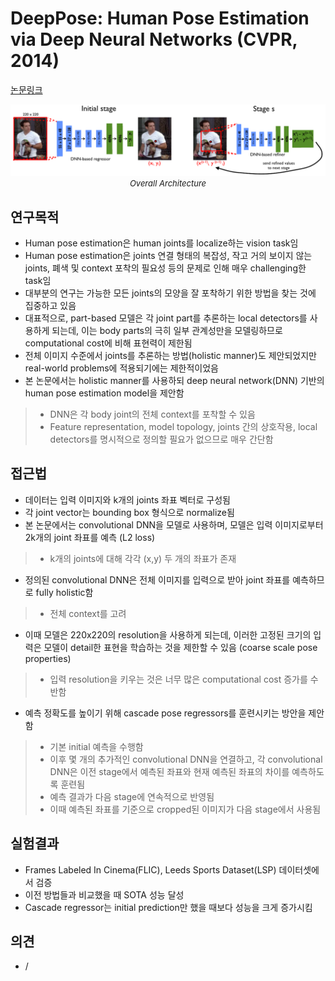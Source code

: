 # DeepPose: Human Pose Estimation via Deep Neural Networks (CVPR, 2014)

[논문링크](https://openaccess.thecvf.com/content_cvpr_2014/html/Toshev_DeepPose_Human_Pose_2014_CVPR_paper.html)

<p align="center">
    <img width="800" alt='fig1' src="./img/21_01_01.png?raw=true"></br>
    <em><font size=2>Overall Architecture</font></em>
</p>

## 연구목적
- Human pose estimation은 human joints를 localize하는 vision task임
- Human pose estimation은 joints 연결 형태의 복잡성, 작고 거의 보이지 않는 joints, 폐색 및 context 포착의 필요성 등의 문제로 인해 매우 challenging한 task임
- 대부분의 연구는 가능한 모든 joints의 모양을 잘 포착하기 위한 방법을 찾는 것에 집중하고 있음
- 대표적으로, part-based 모델은 각 joint part를 추론하는 local detectors를 사용하게 되는데, 이는 body parts의 극히 일부 관계성만을 모델링하므로 computational cost에 비해 표현력이 제한됨
- 전체 이미지 수준에서 joints를 추론하는 방법(holistic manner)도 제안되었지만 real-world problems에 적용되기에는 제한적이었음
- 본 논문에서는 holistic manner를 사용하되 deep neural network(DNN) 기반의 human pose estimation model을 제안함
> - DNN은 각 body joint의 전체 context를 포착할 수 있음
> - Feature representation, model topology, joints 간의 상호작용, local detectors를 명시적으로 정의할 필요가 없으므로 매우 간단함

## 접근법
- 데이터는 입력 이미지와 k개의 joints 좌표 벡터로 구성됨
- 각 joint vector는 bounding box 형식으로 normalize됨
- 본 논문에서는 convolutional DNN을 모델로 사용하며, 모델은 입력 이미지로부터 2k개의 joint 좌표를 예측 (L2 loss)
> - k개의 joints에 대해 각각 (x,y) 두 개의 좌표가 존재
- 정의된 convolutional DNN은 전체 이미지를 입력으로 받아 joint 좌표를 예측하므로 fully holistic함
> - 전체 context를 고려
- 이때 모델은 220x220의 resolution을 사용하게 되는데, 이러한 고정된 크기의 입력은 모델이 detail한 표현을 학습하는 것을 제한할 수 있음 (coarse scale pose properties)
> - 입력 resolution을 키우는 것은 너무 많은 computational cost 증가를 수반함
- 예측 정확도를 높이기 위해 cascade pose regressors를 훈련시키는 방안을 제안함
> - 기본 initial 예측을 수행함
> - 이후 몇 개의 추가적인 convolutional DNN을 연결하고, 각 convolutional DNN은 이전 stage에서 예측된 좌표와 현재 예측된 좌표의 차이를 예측하도록 훈련됨
> - 예측 결과가 다음 stage에 연속적으로 반영됨
> - 이때 예측된 좌표를 기준으로 cropped된 이미지가 다음 stage에서 사용됨

## 실험결과
- Frames Labeled In Cinema(FLIC), Leeds Sports Dataset(LSP) 데이터셋에서 검증
- 이전 방법들과 비교했을 때 SOTA 성능 달성
- Cascade regressor는 initial prediction만 했을 때보다 성능을 크게 증가시킴

## 의견
- /